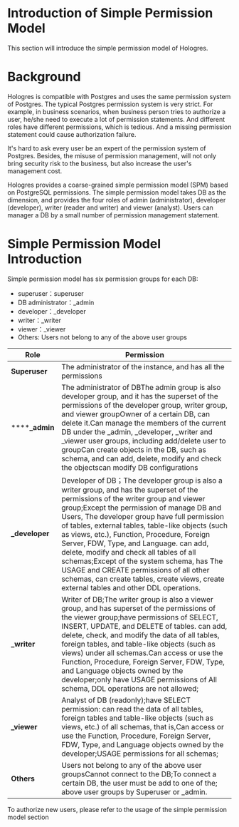 # Introduction of Simple Permission Model

This section will introduce the simple permission model of Hologres.

# Background

Hologres is compatible with Postgres and uses the same permission system of Postgres. The typical Postgres permission system is very strict. For example, in business scenarios, when business person tries to authorize a user, he/she need to execute a lot of permission statements. And different roles have different permissions, which is tedious. And a missing permission statement could cause authorization failure.

It's hard to ask every user be an expert of the permission system of Postgres. Besides, the misuse of permission management, will not only bring security risk to the business, but also increase the user's management cost.

Hologres provides a coarse-grained simple permission model (SPM) based on PostgreSQL permissions. The simple permission model takes DB as the dimension, and provides the four roles of admin (administrator), developer (developer), writer (reader and writer) and viewer (analyst). Users can manager a DB by a small number of permission management statement.

# Simple Permission Model Introduction

Simple permission model has six permission groups for each DB:

- superuser：superuser
- DB administrator：<db>_admin
- developer：<db>_developer
- writer：<db>_writer
- viewer：<db>_viewer
- Others: Users not belong to any of the above user groups                                    

| Role           | Permission                                                   |
| -------------- | ------------------------------------------------------------ |
| **Superuser**  | The administrator of the instance, and has all the permissions |
| ******_admin** | The administrator of DBThe admin group is also developer group, and it has the superset of the permissions of the developer group, writer group, and viewer groupOwner of a certain DB, can delete it.Can manage the members of the current DB under the <db> _admin, <db> _developer, <db> _writer and <db> _viewer user groups, including add/delete user to groupCan create objects in the DB, such as schema, and can add, delete, modify and check the objectscan modify DB configurations |
| **_developer** | Developer of DB；The developer group is also a writer group, and has the superset of the permissions of the writer group and viewer group;Except the permission of manage DB and Users, The developer group have full permission of tables, external tables, table-like objects (such as views, etc.), Function, Procedure, Foreign Server, FDW, Type, and Language. can add, delete, modify and check all tables of all schemas;Except of the system schema, has The USAGE and CREATE permissions of all other schemas, can create tables, create views, create external tables and other DDL operations. |
| **_writer**    | Writer of DB;The writer group is also a viewer group, and has superset of the permissions of the viewer group;have permissions of SELECT, INSERT, UPDATE, and DELETE of tables. can add, delete, check, and modify the data of all tables, foreign tables, and table-like objects (such as views) under all schemas.Can access or use the Function, Procedure, Foreign Server, FDW, Type, and Language objects owned by the developer;only have USAGE permissions of All schema, DDL operations are not allowed; |
| **_viewer**    | Analyst of DB  (readonly);have SELECT permission: can read the data of all tables, foreign tables and table-like objects (such as views, etc.) of all schemas, that is,Can access or use the Function, Procedure, Foreign Server, FDW, Type, and Language objects owned by the developer;USAGE permissions for all schemas; |
| **Others**     | Users not belong to any of the above user groupsCannot connect to the DB;To connect a certain DB, the user must be add to one of the; above user groups by Superuser or <db>_admin. |

  To authorize new users, please refer to the usage of the simple permission model section                                     

​                                           

​                                           

​                                           

​                                           

​                                           

​                                           



